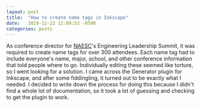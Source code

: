 ```yaml
---
layout: post
title:  "How to create name tags in Inkscape"
date:   2019-12-22 12:09:53 -0500
categories: posts
---
```



As conference director for [NAESC](https://naesc.org)'s Engineering Leadership Summit, it was required to create name tags for over 300 attendees. Each name tag had to include everyone's name, major, school, and other conference information that told people where to go. Individually editing these seemed like torture, so I went looking for a solution. I came across the Generator plugin for Inkscape, and after some fiddingling, it turned out to be exactly what I needed. I decided to write down the process for doing this because I didn't find a whole lot of documentation, so it took a lot of guessing and checking to get the plugin to work.